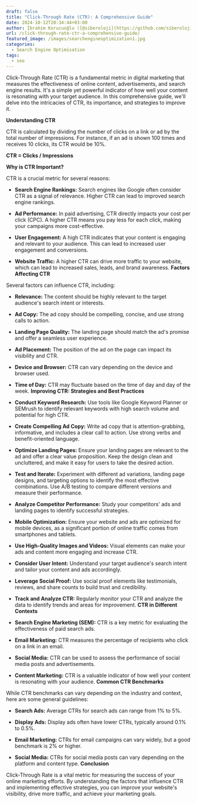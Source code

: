 ```yaml
---
draft: false
title: "Click-Through Rate (CTR): A Comprehensive Guide"
date: 2024-10-12T20:34:44+03:00
author: İbrahim Korucuoğlu ([@siberoloji](https://github.com/siberoloji))
url: /click-through-rate-ctr-a-comprehensive-guide/
featured_image: /images/searchengineoptimization1.jpg
categories:
  - Search Engine Optimisation
tags:
  - seo
---
```

Click-Through Rate (CTR) is a fundamental metric in digital marketing that measures the effectiveness of online content, advertisements, and search engine results. It's a simple yet powerful indicator of how well your content is resonating with your target audience. In this comprehensive guide, we'll delve into the intricacies of CTR, its importance, and strategies to improve it.

**Understanding CTR**

CTR is calculated by dividing the number of clicks on a link or ad by the total number of impressions. For instance, if an ad is shown 100 times and receives 10 clicks, its CTR would be 10%.

**CTR = Clicks / Impressions**

**Why is CTR Important?**

CTR is a crucial metric for several reasons:
* **Search Engine Rankings:** Search engines like Google often consider CTR as a signal of relevance. Higher CTR can lead to improved search engine rankings.

* **Ad Performance:** In paid advertising, CTR directly impacts your cost per click (CPC). A higher CTR means you pay less for each click, making your campaigns more cost-effective.

* **User Engagement:** A high CTR indicates that your content is engaging and relevant to your audience. This can lead to increased user engagement and conversions.

* **Website Traffic:** A higher CTR can drive more traffic to your website, which can lead to increased sales, leads, and brand awareness.
**Factors Affecting CTR**

Several factors can influence CTR, including:
* **Relevance:** The content should be highly relevant to the target audience's search intent or interests.

* **Ad Copy:** The ad copy should be compelling, concise, and use strong calls to action.

* **Landing Page Quality:** The landing page should match the ad's promise and offer a seamless user experience.

* **Ad Placement:** The position of the ad on the page can impact its visibility and CTR.

* **Device and Browser:** CTR can vary depending on the device and browser used.

* **Time of Day:** CTR may fluctuate based on the time of day and day of the week.
**Improving CTR: Strategies and Best Practices**
* **Conduct Keyword Research:** Use tools like Google Keyword Planner or SEMrush to identify relevant keywords with high search volume and potential for high CTR.   

* **Create Compelling Ad Copy:** Write ad copy that is attention-grabbing, informative, and includes a clear call to action. Use strong verbs and benefit-oriented language.

* **Optimize Landing Pages:** Ensure your landing pages are relevant to the ad and offer a clear value proposition. Keep the design clean and uncluttered, and make it easy for users to take the desired action.

* **Test and Iterate:** Experiment with different ad variations, landing page designs, and targeting options to identify the most effective combinations. Use A/B testing to compare different versions and measure their performance.   

* **Analyze Competitor Performance:** Study your competitors' ads and landing pages to identify successful strategies.

* **Mobile Optimization:** Ensure your website and ads are optimized for mobile devices, as a significant portion of online traffic comes from smartphones and tablets.

* **Use High-Quality Images and Videos:** Visual elements can make your ads and content more engaging and increase CTR.

* **Consider User Intent:** Understand your target audience's search intent and tailor your content and ads accordingly.

* **Leverage Social Proof:** Use social proof elements like testimonials, reviews, and share counts to build trust and credibility.

* **Track and Analyze CTR:** Regularly monitor your CTR and analyze the data to identify trends and areas for improvement.
**CTR in Different Contexts**
* **Search Engine Marketing (SEM):** CTR is a key metric for evaluating the effectiveness of paid search ads.

* **Email Marketing:** CTR measures the percentage of recipients who click on a link in an email.

* **Social Media:** CTR can be used to assess the performance of social media posts and advertisements.

* **Content Marketing:** CTR is a valuable indicator of how well your content is resonating with your audience.
**Common CTR Benchmarks**

While CTR benchmarks can vary depending on the industry and context, here are some general guidelines:
* **Search Ads:** Average CTRs for search ads can range from 1% to 5%.

* **Display Ads:** Display ads often have lower CTRs, typically around 0.1% to 0.5%.

* **Email Marketing:** CTRs for email campaigns can vary widely, but a good benchmark is 2% or higher.

* **Social Media:** CTRs for social media posts can vary depending on the platform and content type.
**Conclusion**

Click-Through Rate is a vital metric for measuring the success of your online marketing efforts. By understanding the factors that influence CTR and implementing effective strategies, you can improve your website's visibility, drive more traffic, and achieve your marketing goals.
